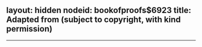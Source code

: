 layout: hidden
nodeid: bookofproofs$6923
title: Adapted from (subject to copyright, with kind permission)
---
---